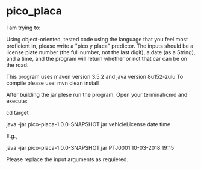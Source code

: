 # pico_placa

I am trying to:

Using object-oriented, tested code using the language that you feel most proficient in, please write a "pico y placa" predictor. The inputs should be a license plate number (the full
number, not the last digit), a date (as a String), and a time, and the program will return whether or not that car can be on the road.

This program uses maven version 3.5.2 and java version 8u152-zulu
To compile please use:
mvn clean install

After building the jar plese run the program. 
Open your terminal/cmd and execute:

cd target

java -jar pico-placa-1.0.0-SNAPSHOT.jar vehicleLicense date time

E.g.,

java -jar pico-placa-1.0.0-SNAPSHOT.jar PTJ0001 10-03-2018 19:15

Please replace the input arguments as requiered.
